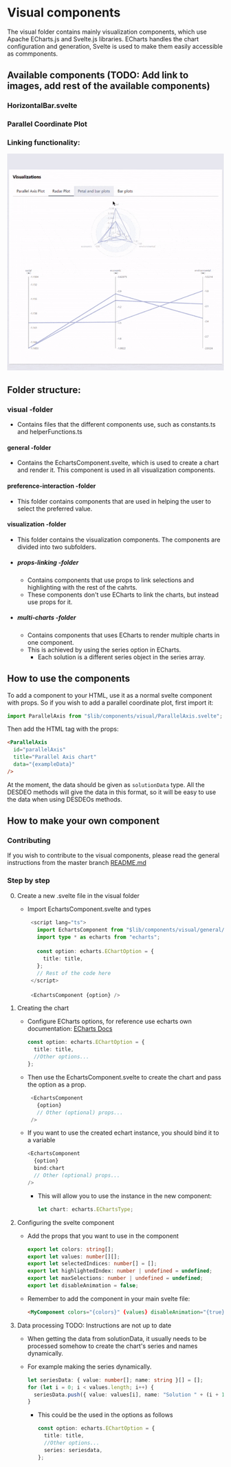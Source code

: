 # Visual components

The visual folder contains mainly visualization components, which use Apache ECharts.js and Svelte.js libraries. ECharts handles the chart configuration and generation, Svelte is used to make them easily accessible as commponents.

## Available components (TODO: Add link to images, add rest of the available components)

### HorizontalBar.svelte

### Parallel Coordinate Plot

### Linking functionality:

![horizontal-bars-plot](./resources/Linking/linking_parallel.gif)

## Folder structure:

### visual -folder

- Contains files that the different components use, such as constants.ts and helperFunctions.ts

#### general -folder

- Contains the EchartsComponent.svelte, which is used to create a chart and render it. This component is used in all visualization components.

#### preference-interaction -folder

- This folder contains components that are used in helping the user to select the preferred value.

#### visualization -folder

- This folder contains the visualization components. The components are divided into two subfolders.

- ##### props-linking -folder
  - Contains components that use props to link selections and highlighting with the rest of the cahrts.
  - These components don't use ECharts to link the charts, but instead use props for it.
- ##### multi-charts -folder
  - Contains components that uses ECharts to render multiple charts in one component.
  - This is achieved by using the series option in ECharts.
    - Each solution is a different series object in the series array.

## How to use the components

To add a component to your HTML, use it as a normal svelte component with props. So if you wish to add a parallel coordinate plot, first import it:

```typescript
import ParallelAxis from "$lib/components/visual/ParallelAxis.svelte";
```

Then add the HTML tag with the props:

```html
<ParallelAxis
  id="parallelAxis"
  title="Parallel Axis chart"
  data="{exampleData}"
/>
```

At the moment, the data should be given as `solutionData` type. All the DESDEO methods will give the data in this format, so it will be easy to use the data when using DESDEOs methods.

## How to make your own component

### Contributing

If you wish to contribute to the visual components, please read the general instructions from the master branch [README.md](https://github.com/industrial-optimization-group/desdeo-webui/tree/master#version-control-and-contributing)

### Step by step

0. Create a new .svelte file in the visual folder

   - Import EchartsComponent.svelte and types

     ```typescript
      <script lang="ts">
        import EchartsComponent from "$lib/components/visual/general/EchartsComponent.svelte";
        import type * as echarts from "echarts";

        const option: echarts.EChartOption = {
          title: title,
        };
        // Rest of the code here
      </script>

      <EchartsComponent {option} />

     ```

1. Creating the chart
   - Configure ECharts options, for reference use echarts own documentation: [ECharts Docs](https://echarts.apache.org/en/option.html#title)
     ```typescript
     const option: echarts.EChartOption = {
       title: title,
       //Other options...
     };
     ```
   - Then use the EchartsComponent.svelte to create the chart and pass the option as a prop.
     ```typescript
      <EchartsComponent
        {option}
        // Other (optional) props...
      />
     ```
   - If you want to use the created echart instance, you should bind it to a variable
     ```typescript
     <EchartsComponent
       {option}
       bind:chart
       // Other (optional) props...
     />
     ```
     - This will allow you to use the instance in the new component:
       ```typescript
       let chart: echarts.EChartsType;
       ```
1. Configuring the svelte component

   - Add the props that you want to use in the component

     ```typescript
     export let colors: string[];
     export let values: number[][];
     export let selectedIndices: number[] = [];
     export let highlightedIndex: number | undefined = undefined;
     export let maxSelections: number | undefined = undefined;
     export let disableAnimation = false;
     ```

   - Remember to add the component in your main svelte file:
     ```html
     <MyComponent colors="{colors}" {values} disableAnimation="{true}" />
     ```

1. Data processing TODO: Instructions are not up to date

   - When getting the data from solutionData, it usually needs to be processed somehow to create the chart's series and names dynamically.
   - For example making the series dynamically.

     ```typescript
     let seriesData: { value: number[]; name: string }[] = [];
     for (let i = 0; i < values.length; i++) {
       seriesData.push({ value: values[i], name: "Solution " + (i + 1) });
     }
     ```

     - This could be the used in the options as follows
       ```typescript
       const option: echarts.EChartOption = {
         title: title,
         //Other options...
         series: seriesdata,
       };
       ```

